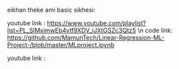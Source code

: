 eikhan theke ami basic sikhesi:

youtube link : https://www.youtube.com/playlist?list=PL_SlMximwEb4vtf9XDV_iJXtGSZc3Qtz5  \n
code link:
https://github.com/MamunTech/Linear-Regression-ML-Project-/blob/master/MLproject.ipynb

youtube link :

